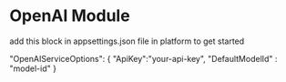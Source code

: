 # OpenAI Module

add this block in appsettings.json file in platform to get started

"OpenAIServiceOptions": {
    "ApiKey":"your-api-key",
    "DefaultModelId" : "model-id"
}

